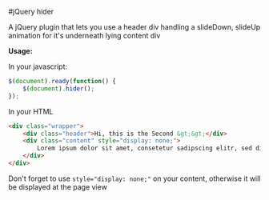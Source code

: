#jQuery hider

A jQuery plugin that lets you use a header div handling
 a slideDown, slideUp animation for it's underneath lying content div

**Usage:**

In your javascript:
```javascript
$(document).ready(function() {
	$(document).hider();
});
```

In your HTML
```HTML
<div class="wrapper">
    <div class="header">Hi, this is the Second &gt;&gt;</div>
    <div class="content" style="display: none;">
        Lorem ipsum dolor sit amet, consetetur sadipscing elitr, sed diam nonumy eirmod tempor invidunt ut labore et dolore magna aliquyam erat, sed diam voluptua. At vero eos et accusam et justo duo dolores et ea rebum. Stet clita kasd gubergren, no sea takimata sanctus est Lorem ipsum dolor sit amet. Lorem ipsum dolor sitet.
    </div>
</div>
```

Don't forget to use `style="display: none;"` on your content, otherwise it will be displayed at the page view